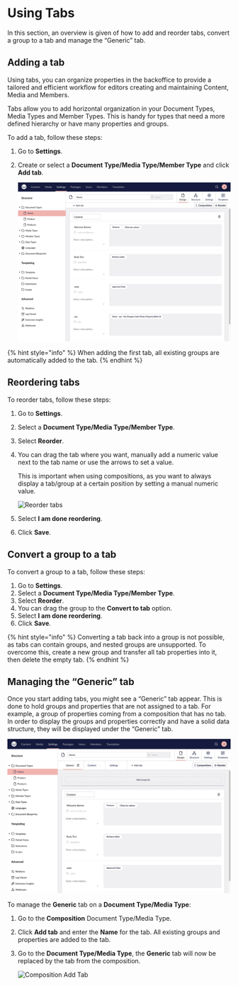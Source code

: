 # Using Tabs

In this section, an overview is given of how to add and reorder tabs, convert a group to a tab and manage the “Generic” tab.

## Adding a tab

Using tabs, you can organize properties in the backoffice to provide a tailored and efficient workflow for editors creating and maintaining Content, Media and Members.

Tabs allow you to add horizontal organization in your Document Types, Media Types and Member Types. This is handy for types that need a more defined hierarchy or have many properties and groups.

To add a tab, follow these steps:

1. Go to **Settings**.
2.  Create or select a **Document Type/Media Type/Member Type** and click **Add tab**.

    ![Add tab](<images/Add-tab.png (1).png>)

{% hint style="info" %}
When adding the first tab, all existing groups are automatically added to the tab.
{% endhint %}

## Reordering tabs

To reorder tabs, follow these steps:

1. Go to **Settings**.
2. Select a **Document Type/Media Type/Member Type**.
3. Select **Reorder**.
4.  You can drag the tab where you want, manually add a numeric value next to the tab name or use the arrows to set a value.

    This is important when using compositions, as you want to always display a tab/group at a certain position by setting a manual numeric value.

    ![Reorder tabs](images/Reorder-tabs.gif)
5. Select **I am done reordering**.
6. Click **Save**.

## Convert a group to a tab

To convert a group to a tab, follow these steps:

1. Go to **Settings**.
2. Select a **Document Type/Media Type/Member Type**.
3. Select **Reorder**.
4. You can drag the group to the **Convert to tab** option.
5. Select **I am done reordering**.
6. Click **Save**.

{% hint style="info" %}
Converting a tab back into a group is not possible, as tabs can contain groups, and nested groups are unsupported. To overcome this, create a new group and transfer all tab properties into it, then delete the empty tab.
{% endhint %}

## Managing the “Generic” tab

Once you start adding tabs, you might see a “Generic” tab appear. This is done to hold groups and properties that are not assigned to a tab. For example, a group of properties coming from a composition that has no tab. In order to display the groups and properties correctly and have a solid data structure, they will be displayed under the “Generic” tab.

![Generic-tab](<images/Generic-tab (1).png>)

To manage the **Generic** tab on a **Document Type/Media Type**:

1. Go to the **Composition** Document Type/Media Type.
2. Click **Add tab** and enter the **Name** for the tab. All existing groups and properties are added to the tab.
3.  Go to the **Document Type/Media Type**, the **Generic** tab will now be replaced by the tab from the composition.

    ![Composition Add Tab](images/Composition-add-tab.gif)
